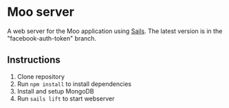 # Moo server

A web server for the Moo application using [Sails](http://sailsjs.org). The latest version is in the "facebook-auth-token" branch.

## Instructions
1. Clone repository
2. Run `npm install` to install dependencies
3. Install and setup MongoDB
4. Run `sails lift` to start webserver
